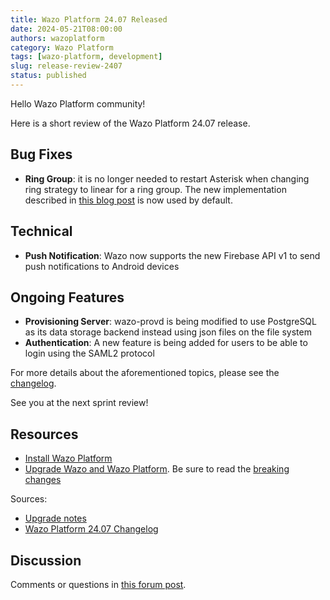 ```yaml
---
title: Wazo Platform 24.07 Released
date: 2024-05-21T08:00:00
authors: wazoplatform
category: Wazo Platform
tags: [wazo-platform, development]
slug: release-review-2407
status: published
---
```


Hello Wazo Platform community!

Here is a short review of the Wazo Platform 24.07 release.

## Bug Fixes

- **Ring Group**: it is no longer needed to restart Asterisk when changing ring
  strategy to linear for a ring group. The new implementation described in
  [this blog post](/blog/linear-ring-group-preview) is now used by default.

## Technical

- **Push Notification**: Wazo now supports the new Firebase API v1 to send push
  notifications to Android devices

## Ongoing Features

- **Provisioning Server**: wazo-provd is being modified to use PostgreSQL as
  its data storage backend instead using json files on the file system
- **Authentication**: A new feature is being added for users to be able to
  login using the SAML2 protocol

For more details about the aforementioned topics, please see the
[changelog](https://wazo-dev.atlassian.net/issues/?jql=project%3DWAZO%20AND%20fixVersion%3D24.07).

See you at the next sprint review!

<!-- truncate -->

## Resources

- [Install Wazo Platform](/use-cases)
- [Upgrade Wazo and Wazo Platform](/uc-doc/upgrade/). Be sure to read the
  [breaking changes](/uc-doc/upgrade/upgrade_notes#24-07)

Sources:

- [Upgrade notes](/uc-doc/upgrade/upgrade_notes#24-07)
- [Wazo Platform 24.07 Changelog](https://wazo-dev.atlassian.net/issues/?jql=project%3DWAZO%20AND%20fixVersion%3D24.07)

## Discussion

Comments or questions in
[this forum post](https://wazo-platform.discourse.group/t/blog-wazo-platform-24-07-released).
